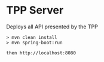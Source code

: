 # TPP Server

Deploys all API presented by the TPP

```
> mvn clean install
> mvn spring-boot:run

then http://localhost:8080
```
